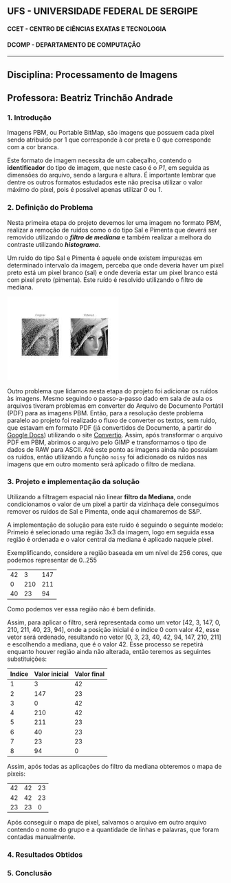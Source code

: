 ## UFS -  UNIVERSIDADE FEDERAL DE SERGIPE

#### CCET - CENTRO DE CIÊNCIAS EXATAS E TECNOLOGIA

#### DCOMP - DEPARTAMENTO DE COMPUTAÇÃO



-----------------------------

## Disciplina: Processamento de Imagens
## Professora: Beatriz Trinchão Andrade




### 1. Introdução

Imagens PBM, ou Portable BitMap, são imagens que possuem cada pixel sendo atribuido por 1 que corresponde à cor preta e 0 que corresponde com a cor branca.

Este formato de imagem necessita de um cabeçalho, contendo o **identificador** do tipo de imagem, que neste caso é o *P1*, em seguida as dimensões do arquivo, sendo a largura e altura. É importante lembrar que dentre os outros formatos estudados este não precisa utilizar o valor máximo do pixel, pois é possível apenas utilizar *0* ou *1*.



### 2. Definição do Problema

Nesta primeira etapa do projeto devemos ler uma imagem no formato PBM, realizar a remoção de ruídos como o do tipo Sal e Pimenta que deverá ser removido utilizando o ***filtro de mediana*** e também realizar a melhora do contraste utilizando ***histograma***.



Um ruído do tipo Sal e Pimenta é aquele onde existem impurezas em determinado intervalo da imagem, perceba que onde deveria haver um pixel preto está um pixel branco (sal) e onde deveria estar um pixel branco está com pixel preto (pimenta). Este ruído é resolvido utilizando o filtro de mediana.


[![Ruído Sal e Pimenta](./README/images/salt_n_pepper.jpeg)](#)



Outro problema que lidamos nesta etapa do projeto foi adicionar os ruídos às imagens. Mesmo seguindo o passo-a-passo dado em sala de aula os arquivos tiveram problemas em converter do Arquivo de Documento Portátil (PDF) para as imagens PBM.
Então, para a resolução deste problema paralelo ao projeto foi realizado o fluxo de converter os textos, sem ruido, que estavam em formato PDF (já convertidos de Documento, a partir do [Google Docs](https://docs.google.com)) utilizando o site [Convertio](https://convertio.co/pdf-pbm/). Assim, após transformar o arquivo PDF em PBM, abrimos o arquivo pelo GIMP e transformamos o tipo de dados de RAW para ASCII. Até este ponto as imagens ainda não possuiam os ruídos, então utilizando a função ```noisy``` foi adicionado os ruídos nas imagens que em outro momento será aplicado o filtro de mediana.




### 3. Projeto e implementação da solução

Utilizando a filtragem espacial não linear **filtro da Mediana**, onde condicionamos o valor de um pixel a partir da vizinhaça dele conseguimos remover os ruídos de Sal e Pimenta, onde aqui chamaremos de S&P.

A implementação de solução para este ruído é seguindo o seguinte modelo:
Primeio é selecionado uma região 3x3 da imagem, logo em seguida essa região é ordenada e o valor central da mediana é aplicado naquele pixel.


Exemplificando, considere a região baseada em um nível de 256 cores, que podemos representar de 0..255

|     |     |     |
| --  | --- | --- |
| 42  |  3  | 147 |
| 0   | 210 | 211 |
| 40  | 23  | 94  |

Como podemos ver essa região não é bem definida.

Assim, para aplicar o filtro, será representada como um vetor [42, 3, 147, 0, 210, 211, 40, 23, 94], onde a posição inicial é o indíce 0 com valor 42, esse vetor será ordenado, resultando no vetor [0, 3, 23, 40, 42, 94, 147, 210, 211] e escolhendo a mediana, que é o valor 42. Esse processo se repetirá enquanto houver região ainda não alterada, então teremos as seguintes substituições:

| Indíce | Valor inicial | Valor final | 
| ------ | ------------- | ----------- |
|    1   |       3       |      42     |
|    2   |       147     |      23     |
|    3   |       0       |      42     |
|    4   |       210     |      42     |
|    5   |       211     |      23     |
|    6   |       40      |      23     |
|    7   |       23      |      23     |
|    8   |       94      |      0      |

Assim, após todas as aplicações do filtro da mediana obteremos o mapa de pixeis:

|     |     |     |
| --  | --- | --- |
| 42  | 42  |  23 |
| 42  | 42  |  23 |
| 23  | 23  |   0 |


Após conseguir o mapa de pixel, salvamos o arquivo em outro arquivo contendo o nome do grupo e a quantidade de linhas e palavras, que foram contadas manualmente.

### 4. Resultados Obtidos



### 5. Conclusão



